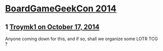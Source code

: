 # [BoardGameGeekCon 2014](https://community.fantasyflightgames.com/topic/125077-boardgamegeekcon-2014/)

## 1 [Troymk1 on October 17, 2014](https://community.fantasyflightgames.com/topic/125077-boardgamegeekcon-2014/?do=findComment&comment=1302926)

Anyone coming down for this, and if so, shall we organize some LOTR TCG ?

